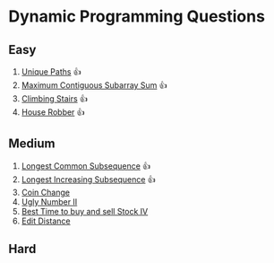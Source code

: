 # Dynamic Programming Questions

## Easy
1. [Unique Paths](https://leetcode.com/problems/unique-paths)     👍
2. [Maximum Contiguous Subarray Sum](https://leetcode.com/problems/maximum-subarray)  👍
3. [Climbing Stairs](https://leetcode.com/problems/climbing-stairs) 👍
4. [House Robber](https://leetcode.com/problems/house-robber)     👍

## Medium
1. [Longest Common Subsequence](https://leetcode.com/problems/longest-common-subsequence) 👍
2. [Longest Increasing Subsequence](https://leetcode.com/problems/longest-increasing-subsequence) 👍
3. [Coin Change](https://leetcode.com/problems/coin-change)
4. [Ugly Number II](https://leetcode.com/problems/ugly-number-ii)
5. [Best Time to buy and sell Stock IV](https://leetcode.com/problems/best-time-to-buy-and-sell-stock-iv)
7. [Edit Distance](https://leetcode.com/problems/edit-distance)

## Hard

